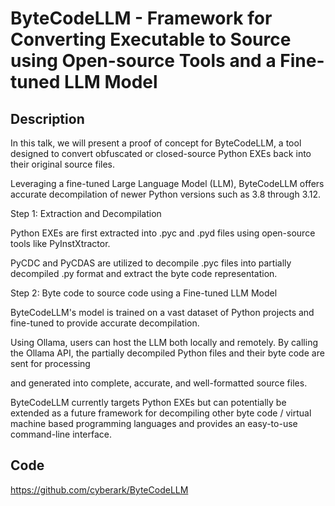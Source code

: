# ByteCodeLLM - Framework for Converting Executable to Source using Open-source Tools and a Fine-tuned LLM Model

## Description
In this talk, we will present a proof of concept for ByteCodeLLM, a tool designed to convert obfuscated or closed-source Python EXEs back into their original source files.

Leveraging a fine-tuned Large Language Model (LLM), ByteCodeLLM offers accurate decompilation of newer Python versions such as 3.8 through 3.12.

Step 1: Extraction and Decompilation

Python EXEs are first extracted into .pyc and .pyd files using open-source tools like PyInstXtractor.

PyCDC and PyCDAS are utilized to decompile .pyc files into partially decompiled .py format and extract the byte code representation.

Step 2: Byte code to source code using a Fine-tuned LLM Model

ByteCodeLLM's model is trained on a vast dataset of Python projects and fine-tuned to provide accurate decompilation.

Using Ollama, users can host the LLM both locally and remotely. By calling the Ollama API, the partially decompiled Python files and their byte code are sent for processing

and generated into complete, accurate, and well-formatted source files.

ByteCodeLLM currently targets Python EXEs but can potentially be extended as a future framework for decompiling other byte code / virtual machine based programming languages and provides an easy-to-use command-line interface.

## Code
https://github.com/cyberark/ByteCodeLLM
